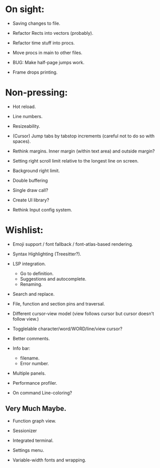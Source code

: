 # On sight:

- Saving changes to file.
- Refactor Rects into vectors (probably).

- Refactor time stuff into procs.
- Move procs in main to other files.

- BUG: Make half-page jumps work.

- Frame drops printing.


# Non-pressing:

- Hot reload.
- Line numbers.
- Resizeability.

- (Cursor) Jump tabs by tabstop increments (careful not to do so with spaces).
- Rethink margins. Inner margin (within text area) and outside margin?
- Setting right scroll limit relative to the longest line on screen.
- Background right limit.

- Double buffering
- Single draw call?

- Create UI library?

- Rethink Input config system.


# Wishlist:
- Emoji support / font fallback / font-atlas-based rendering.
- Syntax Highlighting (Treesitter?).

- LSP integration.
    - Go to definition.
    - Suggestions and autocomplete.
    - Renaming.

- Search and replace.

- File, function and section pins and traversal.

- Different cursor-view model (view follows cursor but cursor doesn't follow view.)
- Togglelable character/word/WORD/line/view cursor?

- Better comments.
- Info bar:
    - filename.
    - Error number.

- Multiple panels.

- Performance profiler.

- On command Line-coloring?


## Very Much Maybe.
- Function graph view.
- Sessionizer

- Integrated terminal.

- Settings menu.
- Variable-width fonts and wrapping.
